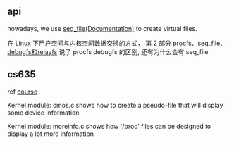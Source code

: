 
## api

nowadays, we use
[seq_file(Documentation)](https://www.kernel.org/doc/Documentation/filesystems/seq_file.txt)
to create virtual files.

[在 Linux 下用户空间与内核空间数据交换的方式，
第 2 部分 procfs、seq_file、debugfs和relayfs](https://www.ibm.com/developerworks/cn/linux/l-kerns-usrs2/index.html)
说了 procfs debugfs 的区别, 还有为什么会有 seq_file


## cs635

ref [course](https://www.cs.usfca.edu/~cruse/cs635f07/)

Kernel module: cmos.c shows how to create a pseudo-file that will display some device information

Kernel module: moreinfo.c shows how '/proc' files can be designed to display a lot more information 


